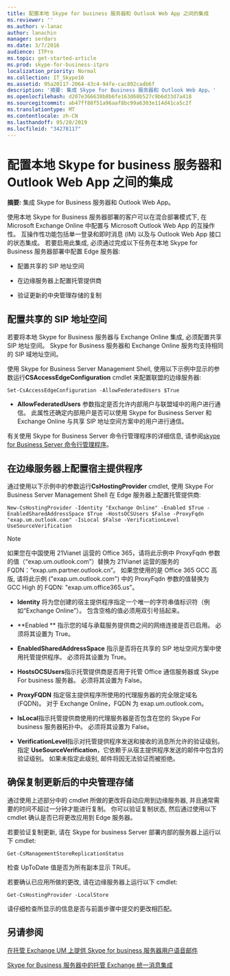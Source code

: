 ```yaml
---
title: 配置本地 Skype for business 服务器和 Outlook Web App 之间的集成
ms.reviewer: ''
ms.author: v-lanac
author: lanachin
manager: serdars
ms.date: 3/7/2016
audience: ITPro
ms.topic: get-started-article
ms.prod: skype-for-business-itpro
localization_priority: Normal
ms.collection: IT_Skype16
ms.assetid: 95a20117-2064-43c4-94fe-cac892cadb6f
description: '摘要: 集成 Skype for Business 服务器和 Outlook Web App。'
ms.openlocfilehash: d207e366638b8b6fe163d68b527c9b6d33d7a418
ms.sourcegitcommit: ab47ff88f51a96aaf8bc99a6303e114d41ca5c2f
ms.translationtype: MT
ms.contentlocale: zh-CN
ms.lasthandoff: 05/20/2019
ms.locfileid: "34278117"
---
```

# <a name="configure-integration-between-on-premises-skype-for-business-server-and-outlook-web-app"></a>配置本地 Skype for business 服务器和 Outlook Web App 之间的集成

**摘要:** 集成 Skype for Business 服务器和 Outlook Web App。

使用本地 Skype for Business 服务器部署的客户可以在混合部署模式下, 在 Microsoft Exchange Online 中配置与 Microsoft Outlook Web App 的互操作性。 互操作性功能包括单一登录和即时消息 (IM) 以及与 Outlook Web App 接口的状态集成。 若要启用此集成, 必须通过完成以下任务在本地 Skype for Business 服务器部署中配置 Edge 服务器:

- 配置共享的 SIP 地址空间

- 在边缘服务器上配置托管提供商

- 验证更新的中央管理存储的复制

## <a name="configure-a-shared-sip-address-space"></a>配置共享的 SIP 地址空间

若要将本地 Skype for Business 服务器与 Exchange Online 集成, 必须配置共享 SIP 地址空间。 Skype for Business 服务器和 Exchange Online 服务均支持相同的 SIP 域地址空间。

使用 Skype for Business Server Management Shell, 使用以下示例中显示的参数运行**CSAccessEdgeConfiguration** cmdlet 来配置联盟的边缘服务器:

```
Set-CsAccessEdgeConfiguration -AllowFederatedUsers $True
```

- **AllowFederatedUsers** 参数指定是否允许内部用户与联盟域中的用户进行通信。 此属性还确定内部用户是否可以使用 Skype for Business Server 和 Exchange Online 与共享 SIP 地址空间方案中的用户进行通信。

有关使用 Skype for Business Server 命令行管理程序的详细信息, 请参阅[skype for Business Server 命令行管理程序](../../manage/management-shell.md)。

## <a name="configure-a-hosting-provider-on-the-edge-server"></a>在边缘服务器上配置宿主提供程序

通过使用以下示例中的参数运行**CsHostingProvider** cmdlet, 使用 Skype For Business Server Management Shell 在 Edge 服务器上配置托管提供商:

```
New-CsHostingProvider -Identity "Exchange Online" -Enabled $True -EnabledSharedAddressSpace $True -HostsOCSUsers $False -ProxyFqdn "exap.um.outlook.com" -IsLocal $False -VerificationLevel UseSourceVerification
```

> [!NOTE]
> 如果您在中国使用 21Vianet 运营的 Office 365，请将此示例中 ProxyFqdn 参数的值（“exap.um.outlook.com”）替换为 21Vianet 运营的服务的 FQDN：“exap.um.partner.outlook.cn”。 如果您使用的是 Office 365 GCC 高版, 请将此示例 ("exap.um.outlook.com") 中的 ProxyFqdn 参数的值替换为 GCC High 的 FQDN: "exap.um.office365.us"。

- **Identity** 将为您创建的宿主提供程序指定一个唯一的字符串值标识符（例如“Exchange Online”）。 包含空格的值必须用双引号括起来。

- **Enabled ** 指示您的域与承载服务提供商之间的网络连接是否已启用。 必须将其设置为 True。

- **EnabledSharedAddressSpace** 指示是否将在共享的 SIP 地址空间方案中使用托管提供程序。 必须将其设置为 True。

- **HostsOCSUsers**指示托管提供商是否用于托管 Office 通信服务器或 Skype For business 服务器。 必须将其设置为 False。

- **ProxyFQDN** 指定宿主提供程序所使用的代理服务器的完全限定域名 (FQDN)。 对于 Exchange Online，FQDN 为 exap.um.outlook.com。

- **IsLocal**指示托管提供商使用的代理服务器是否包含在您的 Skype For business 服务器拓扑中。 必须将其设置为 False。

- **VerificationLevel**指示对托管提供程序发送和接收的消息所允许的验证级别。 指定 **UseSourceVerification**，它依赖于从宿主提供程序发送的邮件中包含的验证级别。 如果未指定此级别, 邮件将因无法验证而被拒绝。

## <a name="verify-replication-of-the-updated-central-management-store"></a>确保复制更新后的中央管理存储

通过使用上述部分中的 cmdlet 所做的更改将自动应用到边缘服务器, 并且通常需要的时间不超过一分钟才能进行复制。 你可以验证复制状态, 然后通过使用以下 cmdlet 确认是否已将更改应用到 Edge 服务器。

若要验证复制更新, 请在 Skype for business Server 部署内部的服务器上运行以下 cmdlet:

```
Get-CsManagementStoreReplicationStatus
```
检查 UpToDate 值是否为所有副本显示 TRUE。

若要确认已应用所做的更改, 请在边缘服务器上运行以下 cmdlet:

```
Get-CsHostingProvider -LocalStore
```
请仔细检查所显示的信息是否与前面步骤中提交的更改相匹配。

## <a name="see-also"></a>另请参阅

[在托管 Exchange UM 上提供 Skype for business 服务器用户语音邮件](https://technet.microsoft.com/library/306d3fb5-231b-4f0b-b8d8-0d9083b5ed77.aspx)

[Skype for Business 服务器中的托管 Exchange 统一消息集成](https://technet.microsoft.com/library/f4de0165-da3b-499e-98fc-28ddd0db02d5.aspx)
